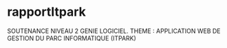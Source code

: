 # rapportItpark
SOUTENANCE NIVEAU 2 GENIE LOGICIEL. THEME : APPLICATION WEB DE GESTION DU PARC INFORMATIQUE (ITPARK)
